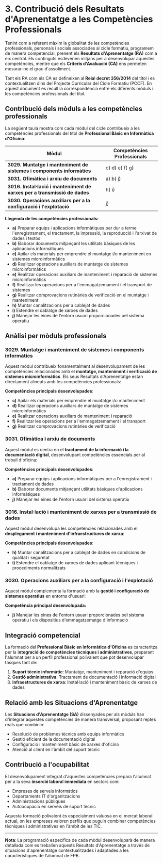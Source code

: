 # 3. Contribució dels Resultats d'Aprenentatge a les Competències Professionals

Tenint com a referent màxim la globalitat de les competències professionals, personals i socials associades al cicle formatiu, programem de manera competencial, prenent els **Resultats d'Aprenentatge (RA)** com a eix central. Els continguts esdevenen mitjans per a desenvolupar aquestes competències, mentre que els **Criteris d'Avaluació (CA)** ens permeten mesurar-ne el grau d'assoliment.

Tant els RA com els CA es defineixen al **Reial decret 356/2014** del títol i es contextualitzen dins del Projecte Curricular del Cicle Formatiu (PCCF). En aquest document es recull la correspondència entre els diferents mòduls i les competències professionals del títol.

## Contribució dels mòduls a les competències professionals

La següent taula mostra com cada mòdul del cicle contribueix a les competències professionals del títol de **Professional Bàsic en Informàtica d'Oficina**:

| **Mòdul** | **Competències Professionals** |
|-----------|-------------------------------|
| **3029. Muntatge i manteniment de sistemes i components informàtics** | c) d) e) f) g) |
| **3031. Ofimàtica i arxiu de documents** | a) b) j) |
| **3016. Instal·lació i manteniment de xarxes per a transmissió de dades** | h) i) |
| **3030. Operacions auxiliars per a la configuració i l'explotació** | j) |

**Llegenda de les competències professionals:**
- **a)** Preparar equips i aplicacions informàtiques per dur a terme l'enregistrament, el tractament, la impressió, la reproducció i l'arxivat de dades i textos
- **b)** Elaborar documents mitjançant les utilitats bàsiques de les aplicacions informàtiques
- **c)** Apilar els materials per emprendre el muntatge i/o manteniment en sistemes microinformàtics
- **d)** Realitzar operacions auxiliars de muntatge de sistemes microinformàtics
- **e)** Realitzar operacions auxiliars de manteniment i reparació de sistemes microinformàtics
- **f)** Realitzar les operacions per a l'emmagatzemament i el transport de sistemes
- **g)** Realitzar comprovacions rutinàries de verificació en el muntatge i manteniment
- **h)** Muntar canalitzacions per a cablejat de dades
- **i)** Estendre el cablatge de xarxes de dades
- **j)** Manejar les eines de l'entorn usuari proporcionades pel sistema operatiu

## Anàlisi per mòduls professionals

### 3029. Muntatge i manteniment de sistemes i components informàtics

Aquest mòdul contribueix fonamentalment al desenvolupament de les competències relacionades amb el **muntatge, manteniment i verificació de sistemes microinformàtics**. Els seus Resultats d'Aprenentatge estan directament alineats amb les competències professionals:

**Competències principals desenvolupades:**
- **c)** Apilar els materials per emprendre el muntatge i/o manteniment
- **d)** Realitzar operacions auxiliars de muntatge de sistemes microinformàtics
- **e)** Realitzar operacions auxiliars de manteniment i reparació
- **f)** Realitzar les operacions per a l'emmagatzemament i el transport
- **g)** Realitzar comprovacions rutinàries de verificació

### 3031. Ofimàtica i arxiu de documents

Aquest mòdul es centra en el **tractament de la informació i la documentació digital**, desenvolupant competències essencials per al treball d'oficina:

**Competències principals desenvolupades:**
- **a)** Preparar equips i aplicacions informàtiques per a l'enregistrament i tractament de dades
- **b)** Elaborar documents mitjançant utilitats bàsiques d'aplicacions informàtiques
- **j)** Manejar les eines de l'entorn usuari del sistema operatiu

### 3016. Instal·lació i manteniment de xarxes per a transmissió de dades

Aquest mòdul desenvolupa les competències relacionades amb el **desplegament i manteniment d'infraestructures de xarxa**:

**Competències principals desenvolupades:**
- **h)** Muntar canalitzacions per a cablejat de dades en condicions de qualitat i seguretat
- **i)** Estendre el cablatge de xarxes de dades aplicant tècniques i procediments normalitzats

### 3030. Operacions auxiliars per a la configuració i l'explotació

Aquest mòdul complementa la formació amb la **gestió i configuració de sistemes operatius** en entorns d'usuari:

**Competència principal desenvolupada:**
- **j)** Manejar les eines de l'entorn usuari proporcionades pel sistema operatiu i els dispositius d'emmagatzematge d'informació

## Integració competencial

La formació del **Professional Bàsic en Informàtica d'Oficina** es caracteritza per la **integració de competències tècniques i administratives**, preparant l'alumnat per a un perfil professional polivalent que pot desenvolupar tasques tant de:

1. **Suport tècnic informàtic**: Muntatge, manteniment i reparació d'equips
2. **Gestió administrativa**: Tractament de documentació i informació digital
3. **Infraestructures de xarxa**: Instal·lació i manteniment bàsic de xarxes de dades

## Relació amb les Situacions d'Aprenentatge

Les **Situacions d'Aprenentatge (SA)** dissenyades per als mòduls han d'integrar aquestes competències de manera transversal, proposant reptes reals que combinin:

- Resolució de problemes tècnics amb equips informàtics
- Gestió eficient de la documentació digital
- Configuració i manteniment bàsic de xarxes d'oficina
- Atenció al client en l'àmbit del suport tècnic

## Contribució a l'ocupabilitat

El desenvolupament integrat d'aquestes competències prepara l'alumnat per a la seva **inserció laboral immediata** en sectors com:

- Empreses de serveis informàtics
- Departaments IT d'organitzacions
- Administracions públiques
- Autoocupació en serveis de suport tècnic

Aquesta formació polivalent és especialment valuosa en el mercat laboral actual, on les empreses valoren perfils que puguin combinar competències tècniques i administratives en l'àmbit de les TIC.

---

**Nota**: La programació específica de cada mòdul desenvoluparà de manera detallada com es treballen aquests Resultats d'Aprenentatge a través de situacions d'aprenentatge contextualitzades i adaptades a les característiques de l'alumnat de FPB.

